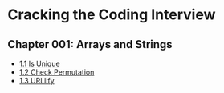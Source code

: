 # Cracking the Coding Interview

## Chapter 001: Arrays and Strings

- [1.1 Is Unique](./chapter-001/is-unique)
- [1.2 Check Permutation](./chapter-001/check-permutation)
- [1.3 URLlify](./chapter-001/urlify)

